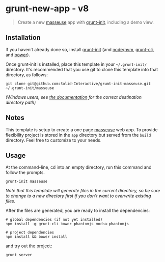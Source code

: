# grunt-new-app - v8

> Create a new [masseuse](http://solid-interactive.github.io/masseuse/docs/) app with [grunt-init](http://gruntjs.com/project-scaffolding), including a demo view.

[grunt-init]: http://gruntjs.com/project-scaffolding

## Installation
If you haven't already done so, install [grunt-init](http://gruntjs.com/project-scaffolding)
(and [node](http://nodejs.org/)/[nvm](https://github.com/creationix/nvm),
[grunt-cli](http://gruntjs.com/getting-started), and [bower](http://bower.io/)).

Once grunt-init is installed, place this template in your `~/.grunt-init/` directory. It's recommended that you use git
to clone this template into that directory, as follows:

```
git clone git@github.com:Solid-Interactive/grunt-init-masseuse.git ~/.grunt-init/masseuse
```

_(Windows users, see [the documentation](http://gruntjs.com/project-scaffolding) for the correct destination directory path)_

## Notes

This template is setup to create a one page [masseuse](https://github.com/Solid-Interactive/masseuse) web app.
To provide flexibility project is stored in the `app` directory but served from the `build` directory.
Feel free to customize to your needs.

## Usage

At the command-line, cd into an empty directory, run this command and follow the prompts.

```
grunt-init masseuse
```

_Note that this template will generate files in the current directory, so be sure to change to a new directory first if
you don't want to overwrite existing files._

After the files are generated, you are ready to install the dependencies:

```
# global dependencies (if not yet installed)
npm install -g grunt-cli bower phantomjs mocha-phantomjs

# project dependencies
npm install && bower install
```

and try out the project:

```
grunt server
```
